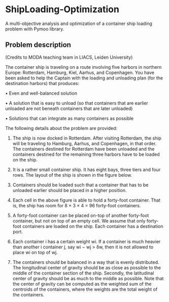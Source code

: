 # ShipLoading-Optimization
A multi-objective analysis and optimization of a container ship loading problem with Pymoo library.

## Problem description

(Credits to MODA teaching team in LIACS, Leiden University)

The container ship is traveling on a route involving five harbors in northern Europe: Rotterdam, Hamburg, Kiel, Aarhus, and Copenhagen. You have been asked to help the Captain with the loading and unloading plan (for the destination harbors) that produces:

• Even and well-balanced solution

• A solution that is easy to unload (so that containers that are earlier unloaded are not beneath containers that are later unloaded)

• Solutions that can integrate as many containers as possible

The following details about the problem are provided:

1. The ship is now docked in Rotterdam. After visiting Rotterdam, the ship will be traveling to Hamburg, Aarhus, and Copenhagen, in that order. The containers destined for Rotterdam have been unloaded and the containers destined for the remaining three harbors have to be loaded on the ship.

2. It is a rather small container ship. It has eight bays, three tiers and four rows. The layout of the ship is shown in the figure below.
 
3. Containers should be loaded such that a container that has to be unloaded earlier should be placed in a higher position.

4. Each cell in the above figure is able to hold a forty-foot container. That is, the ship has room for 8 × 3 × 4 = 96 forty-foot containers.

5. A forty-foot container can be placed on-top of another forty-foot container, but not on top of an empty cell. We assume that only forty-foot containers are loaded on the ship. Each container has a destination port.
 
6. Each container i has a certain weight wi. If a container is much heavier than another i container j, say wi − wj > δw, then it is not allowed to place wi on top of wj.
 
7. The containers should be balanced in a way that is evenly distributed. The longitudinal center of gravity should be as close as possible to the middle of the container section of the ship. Secondly, the latitudinal center of gravity should be as much to the middle as possible. Note that the center of gravity can be computed as the weighted sum of the centroids of the containers, where the weights are the total weight of the containers.

